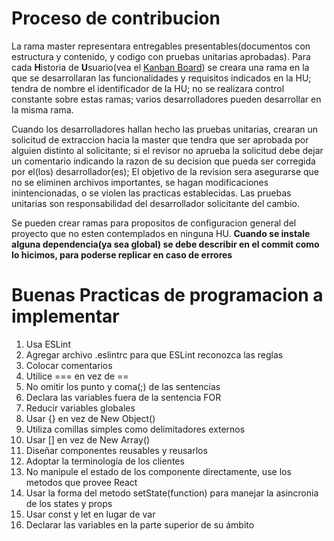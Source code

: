 # Proceso de contribucion
<p>La rama master representara entregables presentables(documentos con estructura y contenido, y codigo con pruebas unitarias aprobadas). Para cada <b>H</b>istoria de <b>U</b>suario(vea el <a href="https://trello.com/b/rvlbuwBH/tareas-a-tiempo">Kanban Board</a>) se creara una rama en la que se desarrollaran las funcionalidades y requisitos indicados en la HU; tendra de nombre el identificador de la HU; no se realizara control constante sobre estas ramas; varios desarrolladores pueden desarrollar en la misma rama.</p>
<p>Cuando los desarrolladores hallan hecho las pruebas unitarias, crearan un solicitud de extraccion hacia la master que tendra que ser aprobada por alguien distinto al solicitante; si el revisor no aprueba la solicitud debe dejar un comentario indicando la razon de su decision que pueda ser corregida por el(los) desarrollador(es); El objetivo de la revision sera asegurarse que no se eliminen archivos importantes, se hagan modificaciones inintencionadas, o se violen las practicas establecidas. Las pruebas unitarias son responsabilidad del desarrollador solicitante del cambio.</p>
<p>Se pueden crear ramas para propositos de configuracion general del proyecto que no esten contemplados en ninguna HU. <b>Cuando se instale alguna dependencia(ya sea global) se debe describir en el commit como lo hicimos, para poderse replicar en caso de errores</b></p>

# Buenas Practicas de programacion a implementar
<ol>
<li> Usa ESLint </li>
<li> Agregar archivo .eslintrc para que ESLint reconozca las reglas </li>
<li> Colocar comentarios </li>
<li> Utilice === en vez de == </li>
<li> No omitir los punto y coma(;) de las sentencias </li>
<li> Declara las variables fuera de la sentencia FOR </li>
<li> Reducir variables globales </li>
<li> Usar {} en vez de New Object() </li>
<li> Utiliza comillas simples como delimitadores externos </li>
<li> Usar [] en vez de New Array() </li>
<li> Diseñar componentes reusables y reusarlos </li>
<li> Adoptar la terminología de los clientes </li>
<li> No manipule el estado de los componente directamente, use los metodos que provee React </li>
<li> Usar la forma del metodo setState(function) para manejar la asincronia de los states y props </li>
<li> Usar const y let en lugar de var </li>
<li> Declarar las variables en la parte superior de su ámbito </li>
</ol>
